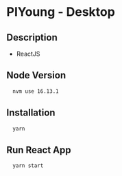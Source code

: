 # PIYoung - Desktop

## Description

- ReactJS

## Node Version

```bash
  nvm use 16.13.1
```

## Installation

```bash
  yarn
```

## Run React App

```bash
  yarn start
```
